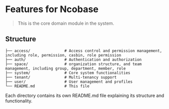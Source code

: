 # Features for Ncobase

> This is the core domain module in the system.

## Structure

```plantext
├── access/               # Access control and permission management, including role, permission, casbin, role permission
├── auth/                 # Authentication and authorization
├── space/                # organization structure, and team management, including group, department, member, role
├── system/               # Core system functionalities
├── tenant/               # Multi-tenancy support
├── user/                 # User management and profiles
└── README.md             # This file
```

Each directory contains its own README.md file explaining its structure and functionality.
